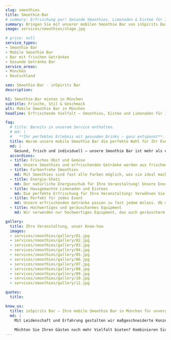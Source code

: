 ```yaml
---
slug: smoothies
title: Smoothie-Bar
# summary: Erfrischung pur! Gesunde Smoothies, Limonaden & Eistee für Ihre Veranstaltung. Der perfekte Begleiter für einen energiegeladenen Tag.
summary: Bringen Sie mit unserer mobilen Smoothie Bar von inSpirits Bar pure Frische auf Ihr Event. Ob Messe, Firmenfeier, Sommerfest oder private Veranstaltung – wir servieren kreative Smoothies, Eistees und Limonaden, die Energie spenden und für gute Stimmung sorgen.
image: services/smoothies/stage.jpg

# price: null
service_types:
- Smoothie Bar
- Mobile Smoothie Bar
- Bar mit frischen Getränken
- Gesunde Getränke Bar
service_areas:
- München
- Deutschland

seo: Smoothie-Bar - inSpirits Bar
description: 

h1: Smoothie-Bar mieten in München
subtitle: Frische, Stil & Geschmack
alt: Mobile Smoothie Bar in München
headline: Erfrischende Vielfalt – Smoothies, Eistee und Limonaden für Ihr Event

faq:
  # title: Bereits in unserem Service enthalten.
  # md: |
  #   **Ihr perfektes Erlebnis mit gesunden Drinks – ganz entspannt**. In unserem Service-Paket ist alles enthalten, was Sie für den perfekten Genuss benötigen: Von frischen Zutaten und vitaminreichen Rezepten über hochwertiges Equipment bis hin zum professionellen Auf- und Abbau und unserem erfahrenen Team. Genießen Sie Ihre Veranstaltung – wir übernehmen die komplette Organisation rund um die gesunden Drinks.
  title: Warum unsere mobile Smoothie Bar die perfekte Wahl für Ihr Event ist
  md: |
    Gesund, frisch und individuell – unsere Smoothie Bar ist mehr als ein Getränkestand. Wir kreieren aus hochwertigen, saisonalen Zutaten leckere Rezepturen, die optisch und geschmacklich begeistern. Ob im Corporate Branding oder als farbenfrohes Highlight: Wir sorgen für den „Wow“-Moment.
  accordions:
  - title: Frisches Obst und Gemüse
    md: Unsere Smoothies und erfrischenden Getränke werden aus frischem Obst und Gemüse zubereitet, das, wenn möglich, regional und saisonal bezogen wird. So garantieren wir nicht nur den besten Geschmack, sondern unterstützen auch lokale Produzenten und schonen die Umwelt.
  - title: Farbenfrohe Smoothies
    md: Mit Smoothies sind fast alle Farben möglich, was sie ideal macht, um beispielsweise Ihre Corporate Identity (CI) zu treffen. Ob leuchtendes Grün, kräftiges Rot oder sonniges Gelb – unsere Smoothies sind nicht nur ein Genuss für den Gaumen, sondern auch ein echter Hingucker.
  - title: Energie-Shots
    md: Der natürliche Energieschub für Ihre Veranstaltung! Unsere Energy-Shots sind nicht nur lecker, sondern auch gesund. Mit einer Auswahl an fruchtigen und belebenden Geschmacksrichtungen bieten wir für jeden Geschmack den passenden Shot. Ob als Begrüßungsgetränk oder als kleine Stärkung zwischendurch – unsere Energy-Shots sorgen dafür, dass Ihre Gäste fit und energiegeladen bleiben.
  - title: Hausgemachte Limonaden und Eistees
    md: Die perfekte Erfrischung für Ihre Veranstaltung! Verwöhnen Sie Ihre Gäste mit einer Vielfalt an selbstgemachten Getränken. Ob klassische Zitrone-Minze oder exotische Kombinationen – wir zaubern für jeden Geschmack das passende Getränk. Unsere Limonaden und Eistees sind nicht nur köstlich, sondern auch eine erfrischende Abwechslung zu den üblichen Getränken.
  - title: Perfekt für jedes Event
    md: Unsere erfrischenden Getränke passen zu fast jedem Anlass. Ob morgens zur Begrüßung, mittags als leichter Snack oder nachmittags als Muntermacher – wir haben für jede Tageszeit und jeden Geschmack das passende Getränk.
  - title: Hochwertiges und geräuscharmes Equipment
    md: Wir verwenden nur hochwertiges Equipment, das auch geräuscharm arbeitet. So können wir die Zubereitung unserer Getränke so leise wie möglich gestalten, ohne Ihr Event zu stören.

gallery:
  title: Ihre Veranstaltung, unser Know-how
  images:
  - services/smoothies/gallery/01.jpg
  - services/smoothies/gallery/02.jpg
  - services/smoothies/gallery/03.jpg
  - services/smoothies/gallery/04.jpg
  - services/smoothies/gallery/05.jpg
  - services/smoothies/gallery/06.jpg
  - services/smoothies/gallery/07.jpg
  - services/smoothies/gallery/08.jpg
  - services/smoothies/gallery/09.jpg
  - services/smoothies/gallery/10.jpg
  - services/smoothies/gallery/11.jpg

quotes:
  title: 

know_us:
  title: inSpirits Bar – Ihre mobile Smoothie Bar in München für unvergessliche Momente
  md: |
    Mit Leidenschaft und Erfahrung gestalten wir maßgeschneiderte Konzepte, die perfekt zu Ihrer Marke oder Veranstaltung passen. Egal ob Sportevent, Messe oder Sommerfest – unsere mobile Smoothie Bar ist ein Publikumsmagnet, der Gäste erfrischt, aktiviert und verbindet.
    
    Möchten Sie Ihren Gästen noch mehr Vielfalt bieten? Kombinieren Sie unsere [Smoothie Bar](/service/smoothies/) mit unserer [mobilen Cocktailbar](/service/mobile-bar-munchen/) – für ein stilvolles, abwechslungsreiches Getränkeerlebnis mit Eventcharakter.
---
```


